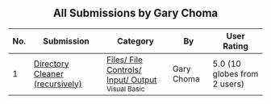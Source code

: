 ﻿<div align="center">

## All Submissions by Gary Choma

</div>

No.  | Submission | Category | By   | User Rating
---- | ---------- | -------- | ---- | -----------
1 | [Directory Cleaner \(recursively\)<br />](https://github.com/Planet-Source-Code/gary-choma-directory-cleaner-recursively__1-25128) | [Files/ File Controls/ Input/ Output<br /><sup>Visual Basic</sup>](../ByCategory/files-file-controls-input-output__1-3.md) | Gary Choma | 5.0 (10 globes from 2 users)
